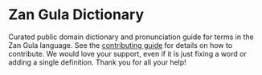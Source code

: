 
# Zan Gula Dictionary

Curated public domain dictionary and pronunciation guide for terms in the Zan Gula language. See the [contributing guide](https://github.com/drumworkteam/term/blob/make/.github/contributing.md) for details on how to contribute. We would love your support, even if it is just fixing a word or adding a single definition. Thank you for all your help!